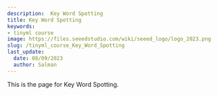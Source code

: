 ```yaml
---
description:  Key Word Spotting
title: Key Word Spotting
keywords:
- tinyml course
image: https://files.seeedstudio.com/wiki/seeed_logo/logo_2023.png
slug: /tinyml_course_Key_Word_Spotting
last_update:
  date: 08/09/2023
  author: Salman
---
```


This is the page for Key Word Spotting.
